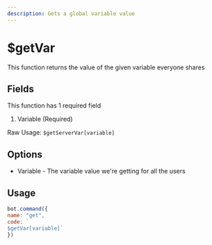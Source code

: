 ```yaml
---
description: Gets a global variable value
---
```


# $getVar

This function returns the value of the given variable everyone shares

## Fields

This function has 1 required field

1. Variable \(Required\)

Raw Usage: `$getServerVar[variable]`

## Options

* Variable - The variable value we're getting for all the users

## Usage

```javascript
bot.command({
name: "get", 
code: `
$getVar[variable]`
})
```

